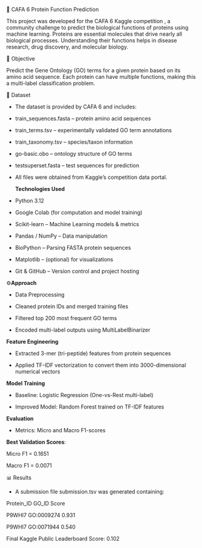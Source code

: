 🧬 CAFA 6 Protein Function Prediction

This project was developed for the CAFA 6 Kaggle competition , a community challenge to predict the biological functions of proteins using machine learning.
Proteins are essential molecules that drive nearly all biological processes. Understanding their functions helps in disease research, drug discovery, and molecular biology.

🎯 Objective

Predict the Gene Ontology (GO) terms for a given protein based on its amino acid sequence.
Each protein can have multiple functions, making this a multi-label classification problem.

📁 Dataset

- The dataset is provided by CAFA 6 and includes:

- train_sequences.fasta – protein amino acid sequences

- train_terms.tsv – experimentally validated GO term annotations

- train_taxonomy.tsv – species/taxon information

- go-basic.obo – ontology structure of GO terms

- testsuperset.fasta – test sequences for prediction

- All files were obtained from Kaggle’s competition data portal.

  **Technologies Used**
- Python 3.12

- Google Colab (for computation and model training)

- Scikit-learn – Machine Learning models & metrics

- Pandas / NumPy – Data manipulation

- BioPython – Parsing FASTA protein sequences

- Matplotlib – (optional) for visualizations

- Git & GitHub – Version control and project hosting

⚙️**Approach**

- Data Preprocessing

- Cleaned protein IDs and merged training files

- Filtered top 200 most frequent GO terms

- Encoded multi-label outputs using MultiLabelBinarizer

**Feature Engineering**

- Extracted 3-mer (tri-peptide) features from protein sequences

- Applied TF-IDF vectorization to convert them into 3000-dimensional numerical vectors

**Model Training**

- Baseline: Logistic Regression (One-vs-Rest multi-label)

- Improved Model: Random Forest trained on TF-IDF features

**Evaluation**

- Metrics: Micro and Macro F1-scores

**Best Validation Scores**:

Micro F1 = 0.1651

Macro F1 = 0.0071

📊 Results

- A submission file submission.tsv was generated containing:

Protein_ID        GO_ID          Score

P9WHI7          GO:0009274        0.931

P9WHI7          GO:0071944        0.540
   

Final Kaggle Public Leaderboard Score: 0.102
